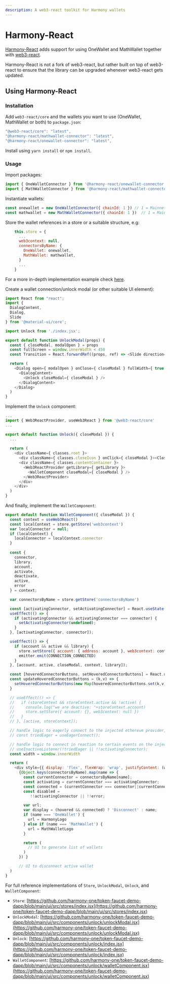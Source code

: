 ```yaml
---
description: A web3-react toolkit for Harmony wallets
---
```


# Harmony-React

[Harmony-React](https://github.com/harmony-one/harmony-react) adds support for using OneWallet and MathWallet together with [web3-react](https://github.com/NoahZinsmeister/web3-react).

Harmony-React is not a fork of web3-react, but rather built on top of web3-react to ensure that the library can be upgraded whenever web3-react gets updated.

## Using Harmony-React

### Installation

Add `web3-react/core` and the wallets you want to use \(OneWallet, MathWallet or both\) to `package.json`:

```javascript
"@web3-react/core": "latest",
"@harmony-react/mathwallet-connector": "latest",
"@harmony-react/onewallet-connector": "latest",
```

Install using `yarn install` or `npm install`.

### Usage

Import packages:

```javascript
import { OneWalletConnector } from '@harmony-react/onewallet-connector'
import { MathWalletConnector } from '@harmony-react/mathwallet-connector'
```

Instantiate wallets:

```javascript
const onewallet = new OneWalletConnector({ chainId: 1 }) // 1 = Mainnet, 2 = Testnet
const mathwallet = new MathWalletConnector({ chainId: 1 })  // 1 = Mainnet, 2 = Testnet
```

Store the wallet references in a store or a suitable structure, e.g:

```javascript
    this.store = {
      ...
      web3context: null,
      connectorsByName: {
        OneWallet: onewallet,
        MathWallet: mathwallet,
      }
      ...
    }
```

For a more in-depth implementation example check [here](https://github.com/harmony-one/token-faucet-demo-dapp/blob/main/ui/src/stores/index.jsx).

Create a wallet connection/unlock modal \(or other suitable UI element\):

```javascript
import React from "react";
import {
  DialogContent,
  Dialog,
  Slide
} from '@material-ui/core';

import Unlock from './index.jsx';

export default function UnlockModal(props) {
  const { closeModal, modalOpen } = props
  const fullScreen = window.innerWidth < 450
  const Transition = React.forwardRef((props, ref) => <Slide direction="up" {...props} ref={ref} />)

  return (
    <Dialog open={ modalOpen } onClose={ closeModal } fullWidth={ true } maxWidth={ 'sm' } TransitionComponent={ Transition } fullScreen={ fullScreen }>
      <DialogContent>
        <Unlock closeModal={ closeModal } />
      </DialogContent>
    </Dialog>
  )
}
```

Implement the `Unlock` component:

```javascript
...
import { Web3ReactProvider, useWeb3React } from '@web3-react/core'
...

export default function Unlock({ closeModal }) {
  ...
  
  return (
    <div className={ classes.root }>
      <div className={ classes.closeIcon } onClick={ closeModal }><CloseIcon /></div>
      <div className={ classes.contentContainer }>
        <Web3ReactProvider getLibrary={ getLibrary }>
          <WalletComponent closeModal={ closeModal } />
        </Web3ReactProvider>
      </div>
    </div>
  )
}
```

And finally, implement the `WalletComponent`:

```javascript
export default function WalletComponent({ closeModal }) {
  const context = useWeb3React()
  const localContext = store.getStore('web3context')
  var localConnector = null;
  if (localContext) {
    localConnector = localContext.connector
  }
  
  const {
    connector,
    library,
    account,
    activate,
    deactivate,
    active,
    error
  } = context;

  var connectorsByName = store.getStore('connectorsByName')

  const [activatingConnector, setActivatingConnector] = React.useState()
  useEffect(() => {
    if (activatingConnector && activatingConnector === connector) {
      setActivatingConnector(undefined);
    }
  }, [activatingConnector, connector]);

  useEffect(() => {
    if (account && active && library) {
      store.setStore({ account: { address: account }, web3context: context })
      emitter.emit(CONNECTION_CONNECTED)
    }
  }, [account, active, closeModal, context, library]);

  const [hoveredConnectorButtons, setHoveredConnectorButtons] = React.useState(new Map());
  const updateHoveredConnectorButtons = (k,v) => {
    setHoveredConnectorButtons(new Map(hoveredConnectorButtons.set(k,v)));
  }

  // useEffect(() => {
  //   if (storeContext && storeContext.active && !active) {
  //     console.log("we are deactive: "+storeContext.account)
  //     store.setStore({ account: {}, web3context: null })
  //   }
  // }, [active, storeContext]);

  // handle logic to eagerly connect to the injected ethereum provider, if it exists and has granted access already
  // const triedEager = useEagerConnect();

  // handle logic to connect in reaction to certain events on the injected ethereum provider, if it exists
  // useInactiveListener(!triedEager || !!activatingConnector);
  const width = window.innerWidth

  return (
    <div style={{ display: 'flex', flexWrap: 'wrap', justifyContent: (width > 650 ? 'space-between' : 'center'), alignItems: 'center' }}>
      {Object.keys(connectorsByName).map(name => {
        const currentConnector = connectorsByName[name];
        const activating = currentConnector === activatingConnector;
        const connected = (currentConnector === connector||currentConnector === localConnector);
        const disabled =
           !!activatingConnector || !!error;

        var url;
        var display = (hovered && connected) ? 'Disconnect' : name;
        if (name === 'OneWallet') {
          url = HarmonyLogo
        } else if (name === 'MathWallet') {
          url = MathWalletLogo
        }

        return (
          // UI to generate list of wallets
        )
      }) }

      // UI to disconnect active wallet
  )
}
```

For full reference implementations of `Store`, `UnlockModal`, `Unlock`, and `WalletComponent`:

* `Store`: [https://github.com/harmony-one/token-faucet-demo-dapp/blob/main/ui/src/stores/index.jsx](https://github.com/harmony-one/token-faucet-demo-dapp/blob/main/ui/src/stores/index.jsx)
* `UnlockModal`: [https://github.com/harmony-one/token-faucet-demo-dapp/blob/main/ui/src/components/unlock/unlockModal.jsx](https://github.com/harmony-one/token-faucet-demo-dapp/blob/main/ui/src/components/unlock/unlockModal.jsx)
* `Unlock`: [https://github.com/harmony-one/token-faucet-demo-dapp/blob/main/ui/src/components/unlock/index.jsx](https://github.com/harmony-one/token-faucet-demo-dapp/blob/main/ui/src/components/unlock/index.jsx)
* `WalletComponent`: [https://github.com/harmony-one/token-faucet-demo-dapp/blob/main/ui/src/components/unlock/walletComponent.jsx](https://github.com/harmony-one/token-faucet-demo-dapp/blob/main/ui/src/components/unlock/walletComponent.jsx)

